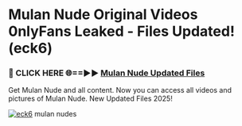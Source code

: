 # Mulan Nude Original Videos 0nlyFans Leaked - Files Updated! (eck6)

<h3>🔴 CLICK HERE 🌐==►► <a href="https://tinyurl.com/yrmya6cz" rel="nofollow">Mulan Nude Updated Files</a></h3>

Get Mulan Nude and all content. Now you can access all videos and pictures of Mulan Nude. New Updated Files 2025!

[![eck6](https://i.imgur.com/FMdXYCs.gif)](https://tinyurl.com/yrmya6cz)
mulan nudes